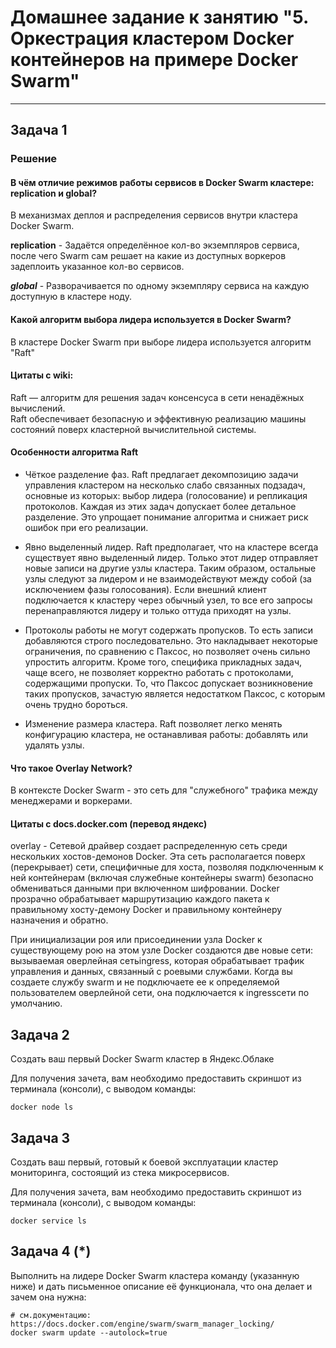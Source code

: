 # Домашнее задание к занятию "5. Оркестрация кластером Docker контейнеров на примере Docker Swarm"

---

## Задача 1

### Решение     
#### В чём отличие режимов работы сервисов в Docker Swarm кластере: replication и global?
В механизмах деплоя и распределения сервисов внутри кластера Docker Swarm.

**replication** - Задаётся определённое кол-во экземпляров сервиса, после чего Swarm сам решает на какие из доступных воркеров задеплоить указанное кол-во сервисов.

***global*** - Разворачивается по одному экземпляру сервиса на каждую доступную в кластере ноду.

#### Какой алгоритм выбора лидера используется в Docker Swarm?  
В кластере Docker Swarm при выборе лидера используется алгоритм "Raft"  
#### Цитаты с wiki:     
Raft — алгоритм для решения задач консенсуса в сети ненадёжных вычислений.      
Raft обеспечивает безопасную и эффективную реализацию машины состояний поверх кластерной вычислительной системы.    

#### Особенности алгоритма Raft
- Чёткое разделение фаз. Raft предлагает декомпозицию задачи управления кластером на несколько слабо связанных подзадач, основные из которых: выбор лидера (голосование) и репликация протоколов. Каждая из этих задач допускает более детальное разделение. Это упрощает понимание алгоритма и снижает риск ошибок при его реализации.       

- Явно выделенный лидер. Raft предполагает, что на кластере всегда существует явно выделенный лидер. Только этот лидер отправляет новые записи на другие узлы кластера. Таким образом, остальные узлы следуют за лидером и не взаимодействуют между собой (за исключением фазы голосования). Если внешний клиент подключается к кластеру через обычный узел, то все его запросы перенаправляются лидеру и только оттуда приходят на узлы.  

- Протоколы работы не могут содержать пропусков. То есть записи добавляются строго последовательно. Это накладывает некоторые ограничения, по сравнению с Паксос, но позволяет очень сильно упростить алгоритм. Кроме того, специфика прикладных задач, чаще всего, не позволяет корректно работать с протоколами, содержащими пропуски. То, что Паксос допускает возникновение таких пропусков, зачастую является недостатком Паксос, с которым очень трудно бороться.  

- Изменение размера кластера. Raft позволяет легко менять конфигурацию кластера, не останавливая работы: добавлять или удалять узлы.  

#### Что такое Overlay Network? 
В контексте Docker Swarm - это сеть для "служебного" трафика между менеджерами и воркерами.     
#### Цитаты с docs.docker.com (перевод яндекс)       

overlay - Сетевой драйвер создает распределенную сеть среди нескольких хостов-демонов Docker. Эта сеть располагается поверх (перекрывает) сети, специфичные для хоста, позволяя подключенным к ней контейнерам (включая служебные контейнеры swarm) безопасно обмениваться данными при включенном шифровании. Docker прозрачно обрабатывает маршрутизацию каждого пакета к правильному хосту-демону Docker и правильному контейнеру назначения и обратно.       

При инициализации роя или присоединении узла Docker к существующему рою на этом узле Docker создаются две новые сети:   
вызываемая оверлейная сетьingress, которая обрабатывает трафик управления и данных, связанный с роевыми службами. 
Когда вы создаете службу swarm и не подключаете ее к определяемой пользователем оверлейной сети, она подключается к ingressсети по умолчанию.   

## Задача 2

Создать ваш первый Docker Swarm кластер в Яндекс.Облаке

Для получения зачета, вам необходимо предоставить скриншот из терминала (консоли), с выводом команды:
```
docker node ls
```

## Задача 3

Создать ваш первый, готовый к боевой эксплуатации кластер мониторинга, состоящий из стека микросервисов.

Для получения зачета, вам необходимо предоставить скриншот из терминала (консоли), с выводом команды:
```
docker service ls
```

## Задача 4 (*)

Выполнить на лидере Docker Swarm кластера команду (указанную ниже) и дать письменное описание её функционала, что она делает и зачем она нужна:
```
# см.документацию: https://docs.docker.com/engine/swarm/swarm_manager_locking/
docker swarm update --autolock=true
```
